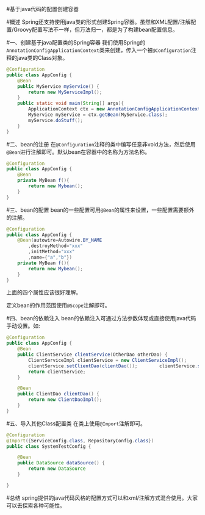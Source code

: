 #基于java代码的配置创建容器

#概述
Spring还支持使用java类的形式创建Spring容器。虽然和XML配置/注解配置/Groovy配置写法不一样，但万法归一，都是为了构建bean配置信息。

#一、创建基于java配置类的Spring容器
我们使用Spring的`AnnotationConfigApplicationContext`类来创建，传入一个被`@Configuration`注释的java类的Class对象。

~~~java
@Configuration
public class AppConfig {
    @Bean
    public MyService myService() {
        return new MyServiceImpl();
    }
	public static void main(String[] args){
		ApplicationContext ctx = new AnnotationConfigApplicationContext(AppConfig.class);
    	MyService myService = ctx.getBean(MyService.class);
    	myService.doStuff();
	}
}
~~~

#二、bean的注册
在`@Configuration`注释的类中编写任意非void方法，然后使用`@Bean`进行注解即可。默认bean在容器中的名称为方法名称。



~~~java
@Configuration
public class AppConfig {
	@Bean
	private MyBean f(){
		return new Mybean();
	}
}
~~~
#三、bean的配置
bean的一些配置可用`@Bean`的属性来设置，一些配置需要额外的注解。

~~~java
@Configuration
public class AppConfig {
	@Bean(autowire=Autowire.BY_NAME 
		,destroyMethod="xxx" 
		,initMethod="xxx"
		,name={"a","b"})
	private MyBean f(){
		return new Mybean();
	}
}

~~~

上面的四个属性应该很好理解。

定义bean的作用范围使用`@Scope`注解即可。

#四、bean的依赖注入
bean的依赖注入可通过方法参数体现或直接使用java代码手动设置。如:

~~~java
@Configuration
public class AppConfig {
    @Bean
    public ClientService clientService(OtherDao otherDao) {
        ClientServiceImpl clientService = new ClientServiceImpl();
        clientService.setClientDao(clientDao());		clientService.setOtherDao(otherDao);
        return clientService;
    }

    @Bean
    public ClientDao clientDao() {
        return new ClientDaoImpl();
    }
}
~~~
#五、导入其他Class配置类
在类上使用`@Import`注解即可。

~~~java
@Configuration
@Import({ServiceConfig.class, RepositoryConfig.class})
public class SystemTestConfig {

    @Bean
    public DataSource dataSource() {
        return new DataSource
    }

}
~~~

#总结
spring提供的java代码风格的配置方式可以和xml/注解方式混合使用。大家可以去探索各种可能性。

